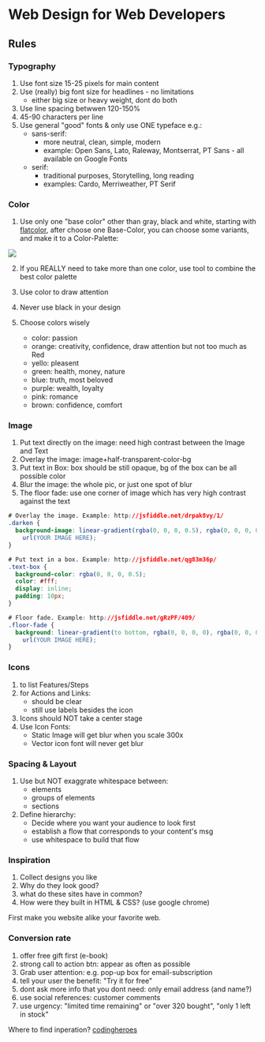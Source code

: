 # Web Design for Web Developers

## Rules

### Typography

1. Use font size 15-25 pixels for main content
2. Use (really) big font size for headlines - no limitations
   - either big size or heavy weight, dont do both
3. Use line spacing betwwen 120-150%
4. 45-90 characters per line
5. Use general "good" fonts & only use ONE typeface e.g.:
   - sans-serif:
     - more neutral, clean, simple, modern
     - example: Open Sans, Lato, Raleway, Montserrat, PT Sans - all available on Google Fonts
   - serif:
     - traditional purposes, Storytelling, long reading
     - examples: Cardo, Merriweather, PT Serif

### Color

1. Use only one "base color" other than gray, black and white, starting with [flatcolor](https://flatuicolors.com), after choose one Base-Color, you can choose some variants, and make it to a Color-Palette:

<img src="./color_palette.png">

2. If you REALLY need to take more than one color, use tool to combine the best color palette

3. Use color to draw attention

4. Never use black in your design

5. Choose colors wisely
   - color: passion
   - orange: creativity, confidence, draw attention but not too much as Red
   - yello: pleasent
   - green: health, money, nature
   - blue: truth, most beloved
   - purple: wealth, loyalty
   - pink: romance
   - brown: confidence, comfort

### Image

1. Put text directly on the image: need high contrast between the Image and Text
2. Overlay the image: image+half-transparent-color-bg
3. Put text in Box: box should be still opaque, bg of the box can be all possible color
4. Blur the image: the whole pic, or just one spot of blur
5. The floor fade: use one corner of image which has very high contrast against the text

```css
# Overlay the image. Example: http://jsfiddle.net/drpak8vy/1/
.darken {
  background-image: linear-gradient(rgba(0, 0, 0, 0.5), rgba(0, 0, 0, 0.5)),
    url(YOUR IMAGE HERE);
}

# Put text in a box. Example: http://jsfiddle.net/qg83m36p/
.text-box {
  background-color: rgba(0, 0, 0, 0.5);
  color: #fff;
  display: inline;
  padding: 10px;
}

# Floor fade. Example: http://jsfiddle.net/gRzPF/409/
.floor-fade {
  background: linear-gradient(to bottom, rgba(0, 0, 0, 0), rgba(0, 0, 0, 0.6)),
    url(YOUR IMAGE HERE);
}
```

### Icons

1. to list Features/Steps
2. for Actions and Links:
   - should be clear
   - still use labels besides the icon
3. Icons should NOT take a center stage
4. Use Icon Fonts:
   - Static Image will get blur when you scale 300x
   - Vector icon font will never get blur

### Spacing & Layout

1. Use but NOT exaggrate whitespace between:
   - elements
   - groups of elements
   - sections
2. Define hierarchy:
   - Decide where you want your audience to look first
   - establish a flow that corresponds to your content's msg
   - use whitespace to build that flow

### Inspiration

1. Collect designs you like
2. Why do they look good?
3. what do these sites have in common?
4. How were they built in HTML & CSS? (use google chrome)

First make you website alike your favorite web.

### Conversion rate

1. offer free gift first (e-book)
2. strong call to action btn: appear as often as possible
3. Grab user attention: e.g. pop-up box for email-subscription
4. tell your user the benefit: "Try it for free"
5. dont ask more info that you dont need: only email address (and name?)
6. use social references: customer comments
7. use urgency: "limited time remaining" or "over 320 bought", "only 1 left in stock"

Where to find inperation? [codingheroes](https://codingheroes.io/resources/)
